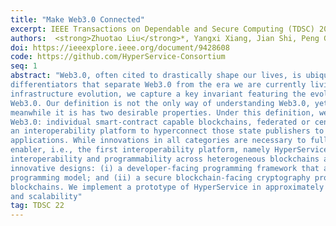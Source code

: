```yaml
---
title: "Make Web3.0 Connected"
excerpt: IEEE Transactions on Dependable and Secure Computing (TDSC) 2022
authors:  <strong>Zhuotao Liu</strong>*, Yangxi Xiang, Jian Shi, Peng Gao, Haoyu Wang, Xusheng Xiao, Bihan Wen, Qi Li, Yih-Chun Hu
doi: https://ieeexplore.ieee.org/document/9428608
code: https://github.com/HyperService-Consortium
seq: 1
abstract: "Web3.0, often cited to drastically shape our lives, is ubiquitous. However, few literatures have discussed the crucial
differentiators that separate Web3.0 from the era we are currently living in. Via a thorough analysis of the recent blockchain
infrastructure evolution, we capture a key invariant featuring the evolution, based on which we provide the first academic definition for
Web3.0. Our definition is not the only way of understanding Web3.0, yet, it captures the fundamental and defining trait of Web3.0, and
meanwhile it is has two desirable properties. Under this definition, we articulate three key categories of infrastructural enablers for
Web3.0: individual smart-contract capable blockchains, federated or centralized platforms capable of publishing verifiable states, and
an interoperability platform to hyperconnect those state publishers to provide a unified and connected computing platform for Web3.0
applications. While innovations in all categories are necessary to fully enable Web3.0, in this paper, we present a design for the third
enabler, i.e., the first interoperability platform, namely HyperService, that advances the state-of-the-art by simultaneously delivers
interoperability and programmability across heterogeneous blockchains and state publishers. HyperService is powered by two
innovative designs: (i) a developer-facing programming framework that allows developers to build cross-chain applications in a unified
programming model; and (ii) a secure blockchain-facing cryptography protocol that provably realizes those applications on
blockchains. We implement a prototype of HyperService in approximately 62,000 lines of code to demonstrate its practicality, usability
and scalability"
tag: TDSC 22
---
```


